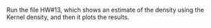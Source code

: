 Run the file HW#13, which shows an estimate of the density using the Kernel density, and then it plots the results.
